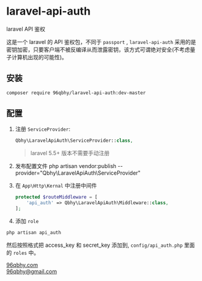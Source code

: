 # laravel-api-auth
laravel API 鉴权

这是一个 laravel 的 API 鉴权包，不同于 `passport` , `laravel-api-auth` 采用的是密钥加密，只要客户端不被反编译从而泄露密钥，该方式可谓绝对安全(不考虑量子计算机出现的可能性)。

## 安装  
```bash
composer require 96qbhy/laravel-api-auth:dev-master
```

## 配置
1. 注册 `ServiceProvider`: 
    ```php
    Qbhy\LaravelApiAuth\ServiceProvider::class,
    ```
    > laravel 5.5+ 版本不需要手动注册

2. 发布配置文件
    php artisan vendor:publish --provider="Qbhy\LaravelApiAuth\ServiceProvider"

3. 在 `App\Http\Kernal` 中注册中间件 
    ```php
    protected $routeMiddleware = [
        'api_auth' => Qbhy\LaravelApiAuth\Middleware::class,
    ];
    ```
    
4. 添加 `role` 
```php
php artisan api_auth
```
然后按照格式把 access_key 和 secret_key 添加到, `config/api_auth.php` 里面的 `roles` 中。

[96qbhy.com](https://96qbhy.com)  
96qbhy@gmail.com
